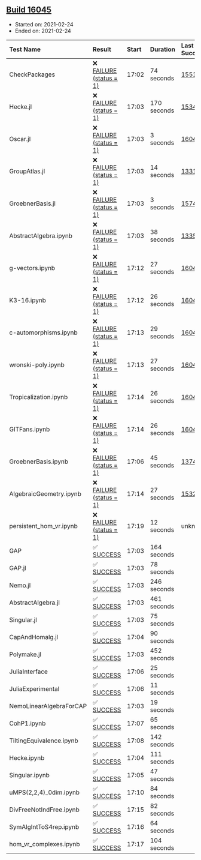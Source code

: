 ## [Build 16045](https://oscarci.mathematik.uni-kl.de/job/oscar/16045/)

* Started on: 2021-02-24
* Ended on: 2021-02-24

| Test Name    | Result | Start | Duration | Last Success | First Failure |
|:-------------|:-------|:------|:---------|:-------------|:--------------|
| CheckPackages | ❌ [FAILURE (status = 1)](https://oscarci.mathematik.uni-kl.de/job/oscar/16045/artifact/logs/build-16045/CheckPackages.log) | 17:02 | 74 seconds | [15514](https://oscarci.mathematik.uni-kl.de/job/oscar/15514/) | [15515](https://oscarci.mathematik.uni-kl.de/job/oscar/15515/) |
| Hecke.jl | ❌ [FAILURE (status = 1)](https://oscarci.mathematik.uni-kl.de/job/oscar/16045/artifact/logs/build-16045/Hecke.jl.log) | 17:03 | 170 seconds | [15344](https://oscarci.mathematik.uni-kl.de/job/oscar/15344/) | [15348](https://oscarci.mathematik.uni-kl.de/job/oscar/15348/) |
| Oscar.jl | ❌ [FAILURE (status = 1)](https://oscarci.mathematik.uni-kl.de/job/oscar/16045/artifact/logs/build-16045/Oscar.jl.log) | 17:03 | 3 seconds | [16044](https://oscarci.mathematik.uni-kl.de/job/oscar/16044/) | [16045](https://oscarci.mathematik.uni-kl.de/job/oscar/16045/) |
| GroupAtlas.jl | ❌ [FAILURE (status = 1)](https://oscarci.mathematik.uni-kl.de/job/oscar/16045/artifact/logs/build-16045/GroupAtlas.jl.log) | 17:03 | 14 seconds | [13311](https://oscarci.mathematik.uni-kl.de/job/oscar/13311/) | [13312](https://oscarci.mathematik.uni-kl.de/job/oscar/13312/) |
| GroebnerBasis.jl | ❌ [FAILURE (status = 1)](https://oscarci.mathematik.uni-kl.de/job/oscar/16045/artifact/logs/build-16045/GroebnerBasis.jl.log) | 17:03 | 3 seconds | [15745](https://oscarci.mathematik.uni-kl.de/job/oscar/15745/) | [15746](https://oscarci.mathematik.uni-kl.de/job/oscar/15746/) |
| AbstractAlgebra.ipynb | ❌ [FAILURE (status = 1)](https://oscarci.mathematik.uni-kl.de/job/oscar/16045/artifact/logs/build-16045/AbstractAlgebra.ipynb.log) | 17:03 | 38 seconds | [13355](https://oscarci.mathematik.uni-kl.de/job/oscar/13355/) | [13356](https://oscarci.mathematik.uni-kl.de/job/oscar/13356/) |
| g-vectors.ipynb | ❌ [FAILURE (status = 1)](https://oscarci.mathematik.uni-kl.de/job/oscar/16045/artifact/logs/build-16045/g-vectors.ipynb.log) | 17:12 | 27 seconds | [16044](https://oscarci.mathematik.uni-kl.de/job/oscar/16044/) | [16045](https://oscarci.mathematik.uni-kl.de/job/oscar/16045/) |
| K3-16.ipynb | ❌ [FAILURE (status = 1)](https://oscarci.mathematik.uni-kl.de/job/oscar/16045/artifact/logs/build-16045/K3-16.ipynb.log) | 17:12 | 26 seconds | [16043](https://oscarci.mathematik.uni-kl.de/job/oscar/16043/) | [16044](https://oscarci.mathematik.uni-kl.de/job/oscar/16044/) |
| c-automorphisms.ipynb | ❌ [FAILURE (status = 1)](https://oscarci.mathematik.uni-kl.de/job/oscar/16045/artifact/logs/build-16045/c-automorphisms.ipynb.log) | 17:13 | 29 seconds | [16044](https://oscarci.mathematik.uni-kl.de/job/oscar/16044/) | [16045](https://oscarci.mathematik.uni-kl.de/job/oscar/16045/) |
| wronski-poly.ipynb | ❌ [FAILURE (status = 1)](https://oscarci.mathematik.uni-kl.de/job/oscar/16045/artifact/logs/build-16045/wronski-poly.ipynb.log) | 17:13 | 27 seconds | [16040](https://oscarci.mathematik.uni-kl.de/job/oscar/16040/) | [16041](https://oscarci.mathematik.uni-kl.de/job/oscar/16041/) |
| Tropicalization.ipynb | ❌ [FAILURE (status = 1)](https://oscarci.mathematik.uni-kl.de/job/oscar/16045/artifact/logs/build-16045/Tropicalization.ipynb.log) | 17:14 | 26 seconds | [16043](https://oscarci.mathematik.uni-kl.de/job/oscar/16043/) | [16044](https://oscarci.mathematik.uni-kl.de/job/oscar/16044/) |
| GITFans.ipynb | ❌ [FAILURE (status = 1)](https://oscarci.mathematik.uni-kl.de/job/oscar/16045/artifact/logs/build-16045/GITFans.ipynb.log) | 17:14 | 26 seconds | [16044](https://oscarci.mathematik.uni-kl.de/job/oscar/16044/) | [16045](https://oscarci.mathematik.uni-kl.de/job/oscar/16045/) |
| GroebnerBasis.ipynb | ❌ [FAILURE (status = 1)](https://oscarci.mathematik.uni-kl.de/job/oscar/16045/artifact/logs/build-16045/GroebnerBasis.ipynb.log) | 17:06 | 45 seconds | [13748](https://oscarci.mathematik.uni-kl.de/job/oscar/13748/) | [13749](https://oscarci.mathematik.uni-kl.de/job/oscar/13749/) |
| AlgebraicGeometry.ipynb | ❌ [FAILURE (status = 1)](https://oscarci.mathematik.uni-kl.de/job/oscar/16045/artifact/logs/build-16045/AlgebraicGeometry.ipynb.log) | 17:14 | 27 seconds | [15322](https://oscarci.mathematik.uni-kl.de/job/oscar/15322/) | [15323](https://oscarci.mathematik.uni-kl.de/job/oscar/15323/) |
| persistent_hom_vr.ipynb | ❌ [FAILURE (status = 1)](https://oscarci.mathematik.uni-kl.de/job/oscar/16045/artifact/logs/build-16045/persistent_hom_vr.ipynb.log) | 17:19 | 12 seconds | unknown | unknown |
| GAP | ✅ [SUCCESS](https://oscarci.mathematik.uni-kl.de/job/oscar/16045/artifact/logs/build-16045/GAP.log) | 17:03 | 164 seconds |  |  |
| GAP.jl | ✅ [SUCCESS](https://oscarci.mathematik.uni-kl.de/job/oscar/16045/artifact/logs/build-16045/GAP.jl.log) | 17:03 | 78 seconds |  |  |
| Nemo.jl | ✅ [SUCCESS](https://oscarci.mathematik.uni-kl.de/job/oscar/16045/artifact/logs/build-16045/Nemo.jl.log) | 17:03 | 246 seconds |  |  |
| AbstractAlgebra.jl | ✅ [SUCCESS](https://oscarci.mathematik.uni-kl.de/job/oscar/16045/artifact/logs/build-16045/AbstractAlgebra.jl.log) | 17:03 | 461 seconds |  |  |
| Singular.jl | ✅ [SUCCESS](https://oscarci.mathematik.uni-kl.de/job/oscar/16045/artifact/logs/build-16045/Singular.jl.log) | 17:03 | 75 seconds |  |  |
| CapAndHomalg.jl | ✅ [SUCCESS](https://oscarci.mathematik.uni-kl.de/job/oscar/16045/artifact/logs/build-16045/CapAndHomalg.jl.log) | 17:04 | 90 seconds |  |  |
| Polymake.jl | ✅ [SUCCESS](https://oscarci.mathematik.uni-kl.de/job/oscar/16045/artifact/logs/build-16045/Polymake.jl.log) | 17:03 | 452 seconds |  |  |
| JuliaInterface | ✅ [SUCCESS](https://oscarci.mathematik.uni-kl.de/job/oscar/16045/artifact/logs/build-16045/JuliaInterface.log) | 17:06 | 25 seconds |  |  |
| JuliaExperimental | ✅ [SUCCESS](https://oscarci.mathematik.uni-kl.de/job/oscar/16045/artifact/logs/build-16045/JuliaExperimental.log) | 17:06 | 11 seconds |  |  |
| NemoLinearAlgebraForCAP | ✅ [SUCCESS](https://oscarci.mathematik.uni-kl.de/job/oscar/16045/artifact/logs/build-16045/NemoLinearAlgebraForCAP.log) | 17:03 | 19 seconds |  |  |
| CohP1.ipynb | ✅ [SUCCESS](https://oscarci.mathematik.uni-kl.de/job/oscar/16045/artifact/logs/build-16045/CohP1.ipynb.log) | 17:07 | 65 seconds |  |  |
| TiltingEquivalence.ipynb | ✅ [SUCCESS](https://oscarci.mathematik.uni-kl.de/job/oscar/16045/artifact/logs/build-16045/TiltingEquivalence.ipynb.log) | 17:08 | 142 seconds |  |  |
| Hecke.ipynb | ✅ [SUCCESS](https://oscarci.mathematik.uni-kl.de/job/oscar/16045/artifact/logs/build-16045/Hecke.ipynb.log) | 17:04 | 111 seconds |  |  |
| Singular.ipynb | ✅ [SUCCESS](https://oscarci.mathematik.uni-kl.de/job/oscar/16045/artifact/logs/build-16045/Singular.ipynb.log) | 17:05 | 47 seconds |  |  |
| uMPS(2,2,4)_0dim.ipynb | ✅ [SUCCESS](https://oscarci.mathematik.uni-kl.de/job/oscar/16045/artifact/logs/build-16045/uMPS-2-2-4-_0dim.ipynb.log) | 17:10 | 84 seconds |  |  |
| DivFreeNotIndFree.ipynb | ✅ [SUCCESS](https://oscarci.mathematik.uni-kl.de/job/oscar/16045/artifact/logs/build-16045/DivFreeNotIndFree.ipynb.log) | 17:15 | 82 seconds |  |  |
| SymAlgIntToS4rep.ipynb | ✅ [SUCCESS](https://oscarci.mathematik.uni-kl.de/job/oscar/16045/artifact/logs/build-16045/SymAlgIntToS4rep.ipynb.log) | 17:16 | 64 seconds |  |  |
| hom_vr_complexes.ipynb | ✅ [SUCCESS](https://oscarci.mathematik.uni-kl.de/job/oscar/16045/artifact/logs/build-16045/hom_vr_complexes.ipynb.log) | 17:17 | 104 seconds |  |  |

